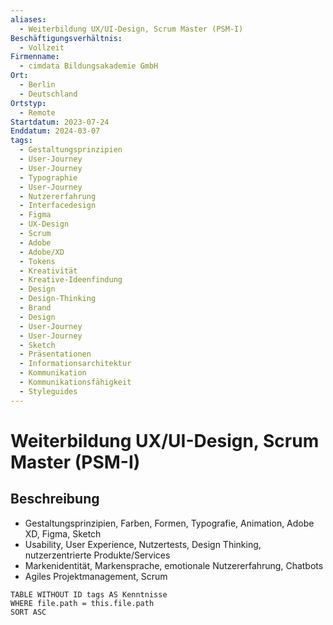 ```yaml
---
aliases:
  - Weiterbildung UX/UI-Design, Scrum Master (PSM-I)
Beschäftigungsverhältnis:
  - Vollzeit
Firmenname:
  - cimdata Bildungsakademie GmbH
Ort:
  - Berlin
  - Deutschland
Ortstyp:
  - Remote
Startdatum: 2023-07-24
Enddatum: 2024-03-07
tags:
  - Gestaltungsprinzipien
  - User-Journey
  - User-Journey
  - Typographie
  - User-Journey
  - Nutzererfahrung
  - Interfacedesign
  - Figma
  - UX-Design
  - Scrum
  - Adobe
  - Adobe/XD
  - Tokens
  - Kreativität
  - Kreative-Ideenfindung
  - Design
  - Design-Thinking
  - Brand
  - Design
  - User-Journey
  - User-Journey
  - Sketch
  - Präsentationen
  - Informationsarchitektur
  - Kommunikation
  - Kommunikationsfähigkeit
  - Styleguides
---
```

# Weiterbildung UX/UI-Design, Scrum Master (PSM-I)

## Beschreibung

- Gestaltungsprinzipien, Farben, Formen, Typografie, Animation, Adobe XD, Figma, Sketch  
- Usability, User Experience, Nutzertests, Design Thinking, nutzerzentrierte Produkte/Services  
- Markenidentität, Markensprache, emotionale Nutzererfahrung, Chatbots  
- Agiles Projektmanagement, Scrum

```dataview
TABLE WITHOUT ID tags AS Kenntnisse
WHERE file.path = this.file.path
SORT ASC
```
